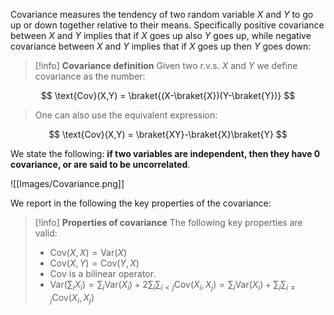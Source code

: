 Covariance measures the tendency of two random variable $X$ and $Y$ to go up or down together relative to their means.
Specifically positive covariance between $X$ and $Y$ implies that if $X$ goes up also $Y$ goes up, while negative covariance between $X$ and $Y$ implies that if $X$ goes up then $Y$ goes down:

>[!info] **Covariance definition**
>Given two r.v.s. $X$ and $Y$ we define covariance as the number:
>
$$ \text{Cov}(X,Y) = \braket{(X-\braket{X})(Y-\braket{Y})} $$
>
>One can also use the equivalent expression:
>
$$ \text{Cov}(X,Y) = \braket{XY}-\braket{X}\braket{Y} $$

We state the following: **if two variables are independent, then they have 0 covariance, or are said to be uncorrelated**.

![[Images/Covariance.png]]

We report in the following the key properties of the covariance:

>[!info] **Properties of covariance**
>The following key properties are valid:
>- $\text{Cov}(X,X) = \text{Var}(X)$
>- $\text{Cov}(X,Y) = \text{Cov}(Y,X)$
>- $\text{Cov}$ is a bilinear operator.
>- $\text{Var}\left( \sum_i X_i \right)=\sum_i \text{Var}(X_i) +2\sum_i\sum_{i<j} \text{Cov}(X_i,X_j) = \sum_i \text{Var}(X_i) +\sum_i\sum_{i \neq j} \text{Cov}(X_i,X_j)$

